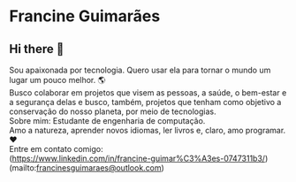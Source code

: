 # Francine Guimarães

## Hi there 👋

Sou apaixonada por tecnologia. Quero usar ela para tornar o mundo um lugar um pouco melhor. :earth_americas: 
<br/>Busco colaborar em projetos que visem as pessoas, a saúde, o bem-estar e a segurança delas e busco, também, projetos que tenham como objetivo a conservação do nosso planeta, por meio de tecnologias.
<br/>Sobre mim: Estudante de engenharia de computação.<br/>Amo a natureza, aprender novos idiomas, ler livros e, claro, amo programar. :heart:
<br/>Entre em contato comigo:
<br/>(https://www.linkedin.com/in/francine-guimar%C3%A3es-0747311b3/)
<br>(mailto:francinesguimaraes@outlook.com)

<!--
**f-francine/f-francine** is a ✨ _special_ ✨ repository because its `README.md` (this file) appears on your GitHub profile.

Here are some ideas to get you started:

- 🔭 I’m currently working on ...
- 🌱 I’m currently learning ...
- 👯 I’m looking to collaborate on ...
- 🤔 I’m looking for help with ...
- 💬 Ask me about ...
- 📫 How to reach me: ...
- 😄 Pronouns: ...
- ⚡ Fun fact: ...
-->
